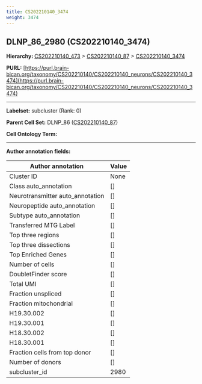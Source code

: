```yaml
---
title: CS202210140_3474
weight: 3474
---
```

## DLNP_86_2980 (CS202210140_3474)
<b>Hierarchy: </b>
[CS202210140_473](../CS202210140_473) >
[CS202210140_87](../CS202210140_87) >
[CS202210140_3474](../CS202210140_3474)

**PURL:** [https://purl.brain-bican.org/taxonomy/CS202210140/CS202210140_neurons/CS202210140_3474](https://purl.brain-bican.org/taxonomy/CS202210140/CS202210140_neurons/CS202210140_3474)

---


**Labelset:** subcluster (Rank: 0)

**Parent Cell Set:** DLNP_86 ([CS202210140_87](../CS202210140_87))



**Cell Ontology Term:** 

[MARKER GENES.]: #


---

[TRANSFERRED ANNOTATIONS.]: #


[AUTHOR ANNOTATION FIELDS.]: #


**Author annotation fields:**

| Author annotation | Value |
|-------------------|-------|
|Cluster ID|None|
|Class auto_annotation|[]|
|Neurotransmitter auto_annotation|[]|
|Neuropeptide auto_annotation|[]|
|Subtype auto_annotation|[]|
|Transferred MTG Label|[]|
|Top three regions|[]|
|Top three dissections|[]|
|Top Enriched Genes|[]|
|Number of cells|[]|
|DoubletFinder score|[]|
|Total UMI|[]|
|Fraction unspliced|[]|
|Fraction mitochondrial|[]|
|H19.30.002|[]|
|H19.30.001|[]|
|H18.30.002|[]|
|H18.30.001|[]|
|Fraction cells from top donor|[]|
|Number of donors|[]|
|subcluster_id|2980|
